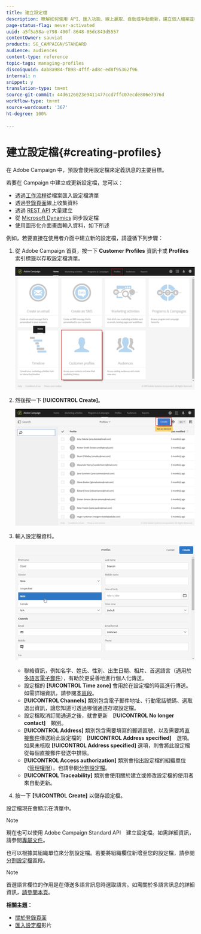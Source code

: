 ```yaml
---
title: 建立設定檔
description: 瞭解如何使用 API、匯入功能、線上贏取、自動或手動更新，建立個人檔案並收集您的聯絡人資料。
page-status-flag: never-activated
uuid: a5f5a58a-e798-400f-8648-05dc843d5557
contentOwner: sauviat
products: SG_CAMPAIGN/STANDARD
audience: audiences
content-type: reference
topic-tags: managing-profiles
discoiquuid: 4ab8a984-f898-4fff-ad8c-ed8f95362f96
internal: n
snippet: y
translation-type: tm+mt
source-git-commit: 44d6126023e9411477ccd7ffc07ecde806e7976d
workflow-type: tm+mt
source-wordcount: '367'
ht-degree: 100%

---
```



# 建立設定檔{#creating-profiles}

在 Adobe Campaign 中，預設會使用設定檔來定義訊息的主要目標。

若要在 Campaign 中建立或更新設定檔，您可以：

* 透過[工作流程](../../automating/using/creating-import-workflow-templates.md)從檔案匯入設定檔清單
* 透過[登錄頁面](../../channels/using/getting-started-with-landing-pages.md)線上收集資料
* 透過 [REST API](../../api/using/get-started-apis.md) 大量建立
* 從 [Microsoft Dynamics](../../integrating/using/working-with-campaign-standard-and-microsoft-dynamics-365.md) 同步設定檔
* 使用圖形化介面畫面輸入資料，如下所述

例如，若要直接在使用者介面中建立新的設定檔，請遵循下列步驟：

1. 從 Adobe Campaign 首頁，按一下 **Customer Profiles** 資訊卡或 **Profiles** 索引標籤以存取設定檔清單。

   ![](assets/profile_creation_1.png)

1. 然後按一下 **[!UICONTROL Create]**。

   ![](assets/profile_creation.png)

1. 輸入設定檔資料。

   ![](assets/profile_creation1.png)

   * 聯絡資訊，例如名字、姓氏、性別、出生日期、相片、首選語言（適用於[多語言電子郵件](../../channels/using/creating-a-multilingual-email.md)），有助於更妥善地進行個人化傳送。
   * 設定檔的 **[!UICONTROL Time zone]** 會用於在設定檔的時區進行傳送。如需詳細資訊，請參閱[本區段](../../sending/using/sending-messages-at-the-recipient-s-time-zone.md)。
   * **[!UICONTROL Channels]** 類別包含電子郵件地址、行動電話號碼、選取退出資訊，讓您知道可透過哪個通道存取設定檔。
   * 設定檔取消訂閱通道之後，就會更新　**[!UICONTROL No longer contact]**　類別。
   * **[!UICONTROL Address]** 類別包含需要填寫的郵遞區號，以及需要將[直接郵件](../../channels/using/about-direct-mail.md)傳送給此設定檔的　**[!UICONTROL Address specified]**　選項。如果未核取 **[!UICONTROL Address specified]** 選項，則會將此設定檔從每個直接郵件發送中排除。
   * **[!UICONTROL Access authorization]** 類別會指出設定檔的組織單位（[管理權限](../../administration/using/about-access-management.md)）。也請參閱[分割設定檔](../../administration/using/organizational-units.md#partitioning-profiles)。
   * **[!UICONTROL Traceability]** 類別會使用關於建立或修改設定檔的使用者來自動更新。

1. 按一下 **[!UICONTROL Create]** 以儲存設定檔。

設定檔現在會顯示在清單中。

>[!NOTE]
>
>現在也可以使用 Adobe Campaign Standard API　建立設定檔。如需詳細資訊，請參閱[專屬文件](../../api/using/creating-profiles.md)。

也可以根據其組織單位來分割設定檔。若要將組織欄位新增至您的設定檔，請參閱[分割設定檔](../../administration/using/organizational-units.md#partitioning-profiles)區段。

>[!NOTE]
>
>首選語言欄位的作用是在傳送多語言訊息時選取語言。如需關於多語言訊息的詳細資訊，[請參閱本頁](../../channels/using/creating-a-multilingual-email.md)。

**相關主題：**

* [關於登錄頁面](../../channels/using/getting-started-with-landing-pages.md)
* [匯入設定檔](https://video.tv.adobe.com/v/24993?captions=chi_hant)影片
